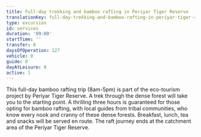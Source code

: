 ```yaml
---
title: Full-day trekking and bamboo rafting in Periyar Tiger Reserve
translationKey: full-day-trekking-and-bamboo-rafting-in-periyar-tiger-reserve
type: excursion
id: services
duration: '09:00'
startTime: ''
transfer: 0
daysOfOperation: 127
vehicle: 0
guide: 0
dayAtLeisure: 0
active: 1
---
```

This full-day bamboo rafting trip (8am-5pm) is part of the eco-tourism project by Periyar Tiger Reserve. A trek through the dense forest will take you to the starting point. A thrilling three hours is guaranteed for those opting for bamboo rafting, with local guides from tribal communities, who know every nook and cranny of these dense forests. Breakfast, lunch, tea and snacks will be served en route. The raft journey ends at the catchment area of the Periyar Tiger Reserve.